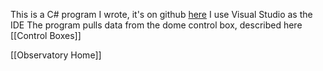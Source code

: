 This is a C# program I wrote, it's on github [here](https://github.com/paulskirk53/Monitoring-Observatory-MCUs) I use Visual Studio as the IDE
The program pulls data from the dome control box, described here [[Control Boxes]] 


[[Observatory Home]]
